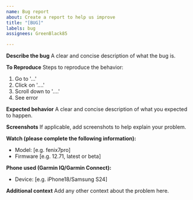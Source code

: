 ```yaml
---
name: Bug report
about: Create a report to help us improve
title: "[BUG]"
labels: bug
assignees: GreenBlack85

---
```


**Describe the bug**
A clear and concise description of what the bug is.

**To Reproduce**
Steps to reproduce the behavior:
1. Go to '...'
2. Click on '....'
3. Scroll down to '....'
4. See error

**Expected behavior**
A clear and concise description of what you expected to happen.

**Screenshots**
If applicable, add screenshots to help explain your problem.

**Watch (please complete the following information):**
 - Model: [e.g. fenix7pro]
 - Firmware [e.g. 12.71, latest or beta]

**Phone used (Garmin IQ/Garmin Connect):**
 - Device: [e.g. iPhone18/Samsung S24]

**Additional context**
Add any other context about the problem here.
